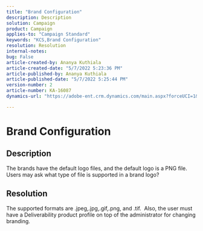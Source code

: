 ```yaml
---
title: "Brand Configuration"
description: Description
solution: Campaign
product: Campaign
applies-to: "Campaign Standard"
keywords: "KCS,Brand Configuration"
resolution: Resolution
internal-notes: 
bug: False
article-created-by: Ananya Kuthiala
article-created-date: "5/7/2022 5:23:36 PM"
article-published-by: Ananya Kuthiala
article-published-date: "5/7/2022 5:25:44 PM"
version-number: 2
article-number: KA-16087
dynamics-url: "https://adobe-ent.crm.dynamics.com/main.aspx?forceUCI=1&pagetype=entityrecord&etn=knowledgearticle&id=eb93d768-2ace-ec11-a7b5-0022480a8e40"

---
```

# Brand Configuration

## Description


The brands have the default logo files, and the default logo is a PNG file. Users may ask what type of file is supported in a brand logo?


## Resolution


The supported formats are .jpeg,.jpg,.gif,.png, and .tif.  Also, the user must have a Deliverability product profile on top of the administrator for changing branding.


